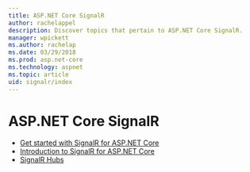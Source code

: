 ```yaml
---
title: ASP.NET Core SignalR
author: rachelappel
description: Discover topics that pertain to ASP.NET Core SignalR.
manager: wpickett
ms.author: rachelap
ms.date: 03/29/2018
ms.prod: asp.net-core
ms.technology: aspnet
ms.topic: article
uid: signalr/index
---
```

# ASP.NET Core SignalR

* [Get started with SignalR for ASP.NET Core](xref:signalr/get-started)
* [Introduction to SignalR for ASP.NET Core](xref:signalr/introduction)
* [SignalR Hubs](xref:signalr/hubs)
